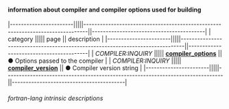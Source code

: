 #### information about compiler and compiler options used for building

|-----------------------|||||-------------------------------------------------------------------------------||-----------------------------------------|
| category              ||||| page                                                                          || description                             |
|-----------------------|||||-------------------------------------------------------------------------------||-----------------------------------------|
| *COMPILER:INQUIRY*    ||||| [__compiler\_options__]({{site.baseurl}}/learn/intrinsics/COMPILER_OPTIONS)   || &#9679; Options passed to the compiler  |
| *COMPILER:INQUIRY*    ||||| [__compiler\_version__]({{site.baseurl}}/learn/intrinsics/COMPILER_VERSION)   || &#9679; Compiler version string         |
|-----------------------|||||-------------------------------------------------------------------------------||-----------------------------------------|

###### fortran-lang intrinsic descriptions
